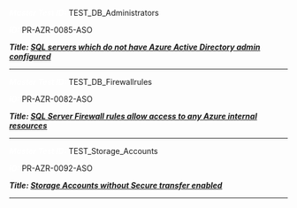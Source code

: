 




***<font color="white">Master Test ID:</font>*** TEST_DB_Administrators

***<font color="white">ID:</font>*** PR-AZR-0085-ASO

***Title: [SQL servers which do not have Azure Active Directory admin configured]***

----------------------------------------------------

***<font color="white">Master Test ID:</font>*** TEST_DB_Firewallrules

***<font color="white">ID:</font>*** PR-AZR-0082-ASO

***Title: [SQL Server Firewall rules allow access to any Azure internal resources]***

----------------------------------------------------

***<font color="white">Master Test ID:</font>*** TEST_Storage_Accounts

***<font color="white">ID:</font>*** PR-AZR-0092-ASO

***Title: [Storage Accounts without Secure transfer enabled]***

----------------------------------------------------


[SQL Server Firewall rules allow access to any Azure internal resources]: https://github.com/prancer-io/prancer-compliance-test/tree/MD-Policies/docs/policies/aws/cloud/all/PR-AZR-0082-ASO.md
[SQL servers which do not have Azure Active Directory admin configured]: https://github.com/prancer-io/prancer-compliance-test/tree/MD-Policies/docs/policies/aws/cloud/all/PR-AZR-0085-ASO.md
[Storage Accounts without Secure transfer enabled]: https://github.com/prancer-io/prancer-compliance-test/tree/MD-Policies/docs/policies/aws/cloud/all/PR-AZR-0092-ASO.md
